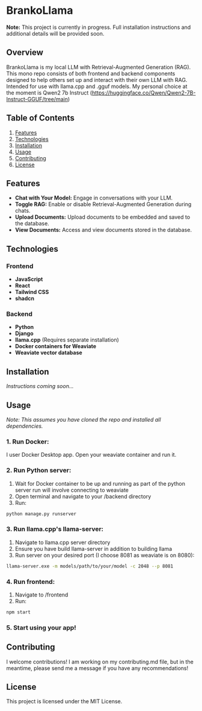 # BrankoLlama

**Note:** This project is currently in progress. Full installation instructions and additional details will be provided soon. 

## Overview

BrankoLlama is my local LLM with Retrieval-Augmented Generation (RAG). This mono repo consists of both frontend and backend components designed to help others set up and interact with their own LLM with RAG. Intended for use with llama.cpp and .gguf models. My personal choice at the moment is Qwen2 7b Instruct (https://huggingface.co/Qwen/Qwen2-7B-Instruct-GGUF/tree/main)

## Table of Contents
1. [Features](#features)
2. [Technologies](#technologies)
3. [Installation](#installation)
4. [Usage](#usage)
5. [Contributing](#contributing)
6. [License](#license)

## Features


- **Chat with Your Model:** Engage in conversations with your LLM.
- **Toggle RAG:** Enable or disable Retrieval-Augmented Generation during chats.
- **Upload Documents:** Upload documents to be embedded and saved to the database.
- **View Documents:** Access and view documents stored in the database.

## Technologies

### Frontend

- **JavaScript**
- **React**
- **Tailwind CSS**
- **shadcn**

### Backend

- **Python**
- **Django**
- **llama.cpp** (Requires separate installation)
- **Docker containers for Weaviate**
- **Weaviate vector database**

## Installation

*Instructions coming soon...*

## Usage
*Note: This assumes you have cloned the repo and installed all dependencies.*


### 1. Run Docker:
I user Docker Desktop app. Open your weaviate container and run it.

### 2. Run Python server:

1. Wait for Docker container to be up and running as part of the python server run will involve connecting to weaviate
2. Open terminal and navigate to your /backend directory
3. Run: 
```bash
python manage.py runserver
```

### 3. Run llama.cpp's llama-server: 
1. Navigate to llama.cpp server directory
2. Ensure you have build llama-server in addition to building llama
3. Run server on your desired port (I choose 8081 as weaviate is on 8080):
```bash
llama-server.exe -m models/path/to/your/model -c 2048 --p 8081
```

### 4. Run frontend:
1. Navigate to /frontend 
2. Run:

```bash
npm start
```

### 5. Start using your app!

## Contributing

I welcome contributions! I am working on my contributing.md file, but in the meantime, please send me a message if you have any recommendations!

## License

This project is licensed under the MIT License.